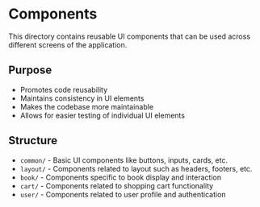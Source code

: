 # Components

This directory contains reusable UI components that can be used across different screens of the application.

## Purpose
- Promotes code reusability
- Maintains consistency in UI elements
- Makes the codebase more maintainable
- Allows for easier testing of individual UI elements

## Structure
- `common/` - Basic UI components like buttons, inputs, cards, etc.
- `layout/` - Components related to layout such as headers, footers, etc.
- `book/` - Components specific to book display and interaction
- `cart/` - Components related to shopping cart functionality
- `user/` - Components related to user profile and authentication